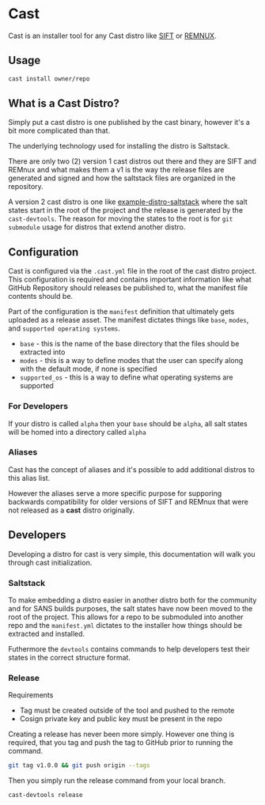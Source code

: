 # Cast

Cast is an installer tool for any Cast distro like [SIFT](https://github.com/teamdfir/sift) or [REMNUX](https://github.com/remnux/remnux).

## Usage

```bash
cast install owner/repo
```

## What is a Cast Distro?

Simply put a cast distro is one published by the cast binary, however it's a bit more complicated than that.

The underlying technology used for installing the distro is Saltstack.

There are only two (2) version 1 cast distros out there and they are SIFT and REMnux and what makes them a v1 is the way the release files are generated and signed and how the saltstack files are organized in the repository.

A version 2 cast distro is one like [example-distro-saltstack]() where the salt states start in the root of the project and the release is generated by the `cast-devtools`. The reason for moving the states to the root is for `git submodule` usage for distros that extend another distro.

## Configuration

Cast is configured via the `.cast.yml` file in the root of the cast distro project. This configuration is required and contains important information like what GitHub Repository should releases be published to, what the manifest file contents should be.

Part of the configuration is the `manifest` definition that ultimately gets uploaded as a release asset. The manifest dictates things like `base`, `modes`, and `supported operating systems`.

* `base` - this is the name of the base directory that the files should be extracted into
* `modes` - this is a way to define modes that the user can specify along with the default mode, if none is specified
* `supported_os` - this is a way to define what operating systems are supported

### For Developers

If your distro is called `alpha` then your `base` should be `alpha`, all salt states will be homed into a directory called `alpha`

### Aliases

Cast has the concept of aliases and it's possible to add additional distros to this alias list.

However the aliases serve a more specific purpose for supporing backwards compatibility for older versions of SIFT and REMnux that were not released as a **cast** distro originally.

## Developers

Developing a distro for cast is very simple, this documentation will walk you through cast initialization.

### Saltstack

To make embedding a distro easier in another distro both for the community and for SANS builds purposes, the salt states have now been moved to the root of the project. This allows for a repo to be submoduled into another repo and the `manifest.yml` dictates to the installer how things should be extracted and installed.

Futhermore the `devtools` contains commands to help developers test their states in the correct structure format.

### Release

Requirements

* Tag must be created outside of the tool and pushed to the remote
* Cosign private key and public key must be present in the repo

Creating a release has never been more simply. However one thing is required, that you tag and push the tag to GitHub prior to running the command.

```bash
git tag v1.0.0 && git push origin --tags
```

Then you simply run the release command from your local branch.

```bash
cast-devtools release
```
